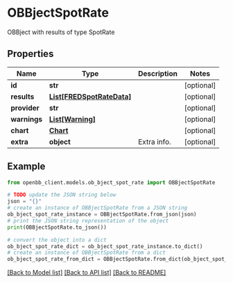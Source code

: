 # OBBjectSpotRate

OBBject with results of type SpotRate

## Properties

Name | Type | Description | Notes
------------ | ------------- | ------------- | -------------
**id** | **str** |  | [optional] 
**results** | [**List[FREDSpotRateData]**](FREDSpotRateData.md) |  | [optional] 
**provider** | **str** |  | [optional] 
**warnings** | [**List[Warning]**](Warning.md) |  | [optional] 
**chart** | [**Chart**](Chart.md) |  | [optional] 
**extra** | **object** | Extra info. | [optional] 

## Example

```python
from openbb_client.models.ob_bject_spot_rate import OBBjectSpotRate

# TODO update the JSON string below
json = "{}"
# create an instance of OBBjectSpotRate from a JSON string
ob_bject_spot_rate_instance = OBBjectSpotRate.from_json(json)
# print the JSON string representation of the object
print(OBBjectSpotRate.to_json())

# convert the object into a dict
ob_bject_spot_rate_dict = ob_bject_spot_rate_instance.to_dict()
# create an instance of OBBjectSpotRate from a dict
ob_bject_spot_rate_from_dict = OBBjectSpotRate.from_dict(ob_bject_spot_rate_dict)
```
[[Back to Model list]](../README.md#documentation-for-models) [[Back to API list]](../README.md#documentation-for-api-endpoints) [[Back to README]](../README.md)


